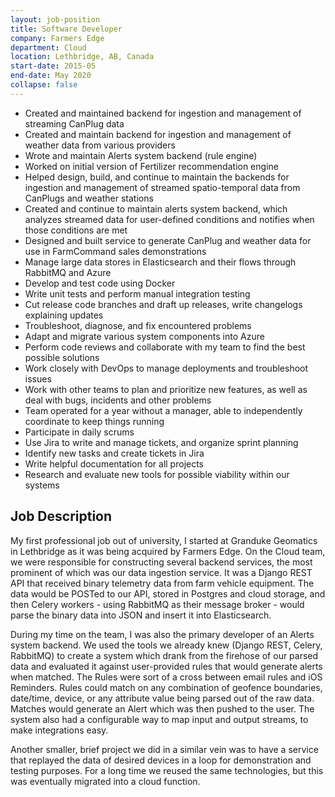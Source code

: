 ```yaml
---
layout: job-position
title: Software Developer
company: Farmers Edge
department: Cloud
location: Lethbridge, AB, Canada
start-date: 2015-05
end-date: May 2020
collapse: false
---
```

<section class="job-tasks">
<ul class="job-tasks-list">
<li>Created and maintained backend for ingestion and management of streaming CanPlug data</li>
<li>Created and maintain backend for ingestion and management of weather data from various providers</li>
<li>Wrote and maintain Alerts system backend (rule engine)</li>
<li>Worked on initial version of Fertilizer recommendation engine</li>
<li>Helped design, build, and continue to maintain the backends for ingestion and management of streamed spatio-temporal data from CanPlugs and weather stations</li>
<li>Created and continue to maintain alerts system backend, which analyzes streamed data for user-defined conditions and notifies when those conditions are met</li>
<li>Designed and built service to generate CanPlug and weather data for use in FarmCommand sales demonstrations</li>
<li>Manage large data stores in Elasticsearch and their flows through RabbitMQ and Azure</li>
<li>Develop and test code using Docker</li>
<li>Write unit tests and perform manual integration testing</li>
<li>Cut release code branches and draft up releases, write changelogs explaining updates</li>
<li>Troubleshoot, diagnose, and fix encountered problems</li>
<li>Adapt and migrate various system components into Azure</li>
<li>Perform code reviews and collaborate with my team to find the best possible solutions</li>
<li>Work closely with DevOps to manage deployments and troubleshoot issues</li>
<li>Work with other teams to plan and prioritize new features, as well as deal with bugs, incidents and other problems</li>
<li>Team operated for a year without a manager, able to independently coordinate to keep things running</li>
<li>Participate in daily scrums</li>
<li>Use Jira to write and manage tickets, and organize sprint planning</li>
<li>Identify new tasks and create tickets in Jira</li>
<li>Write helpful documentation for all projects</li>
<li>Research and evaluate new tools for possible viability within our systems</li>
</ul>
</section>

<section class="job-description">
<h2>Job Description</h2>
My first professional job out of university, I started at Granduke Geomatics in Lethbridge as it was being acquired by Farmers Edge.
On the Cloud team, we were responsible for constructing several backend services, the most prominent of which was our data ingestion service.
It was a Django REST API that received binary telemetry data from farm vehicle equipment. The data would be POSTed to our API, stored in Postgres and cloud storage, and then Celery workers - using RabbitMQ as their message broker - would parse the binary data into JSON and insert it into Elasticsearch.
<p>
During my time on the team, I was also the primary developer of an Alerts system backend. We used the tools we already knew (Django REST, Celery, RabbitMQ) to create a system which drank from the firehose of our parsed data and evaluated it against user-provided rules that would generate alerts when matched. The Rules were sort of a cross between email rules and iOS Reminders. Rules could match on any combination of geofence boundaries, date/time, device, or any attribute value being parsed out of the raw data. Matches would generate an Alert which was then pushed to the user. The system also had a configurable way to map input and output streams, to make integrations easy.
</p>
<p>
Another smaller, brief project we did in a similar vein was to have a service that replayed the data of desired devices in a loop for demonstration and testing purposes. For a long time we reused the same technologies, but this was eventually migrated into a cloud function.
</p>

</section>


